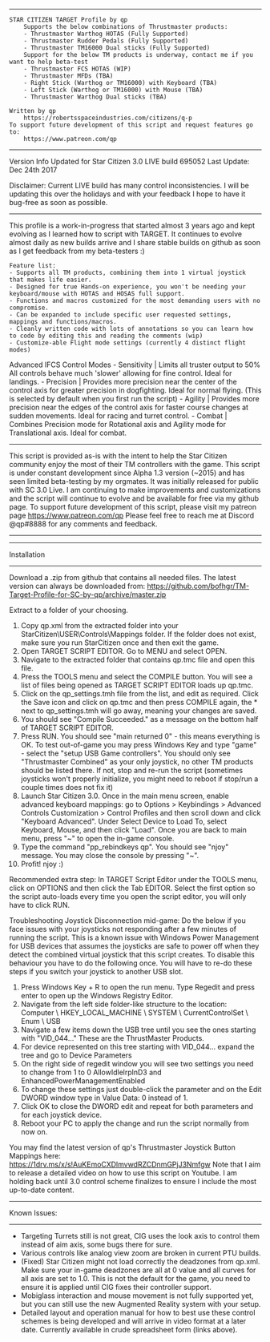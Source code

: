 *****************************************************************************************************************
	STAR CITIZEN TARGET Profile by qp
		Supports the below combinations of Thrustmaster products:
		- Thrustmaster Warthog HOTAS (Fully Supported)
		- Thrustmaster Rudder Pedals (Fully Supported)
		- Thrustmaster TM16000 Dual sticks (Fully Supported)
		Support for the below TM products is underway, contact me if you want to help beta-test
		- Thrustmaster FCS HOTAS (WIP)
		- Thrustmaster MFDs (TBA)
		- Right Stick (Warthog or TM16000) with Keyboard (TBA)
		- Left Stick (Warthog or TM16000) with Mouse (TBA)
		- Thrustmaster Warthog Dual sticks (TBA)
		
	Written by qp
 		https://robertsspaceindustries.com/citizens/q-p
	To support future development of this script and request features go to:
		https://www.patreon.com/qp

*****************************************************************************************************************
Version Info
Updated for Star Citizen 3.0 LIVE build 695052
Last Update: Dec 24th 2017

Disclaimer: Current LIVE build has many control inconsistencies. I will be updating this over the holidays and with your feedback I hope to have it bug-free as soon as possible.

*****************************************************************************************************************
This profile is a work-in-progress that started almost 3 years ago and kept evolving as I learned how to script with TARGET. 
It continues to evolve almost daily as new builds arrive and I share stable builds on github as soon as I get feedback from my beta-testers :)

	Feature list:
	- Supports all TM products, combining them into 1 virtual joystick that makes life easier.
	- Designed for true Hands-on experience, you won't be needing your keyboard/mouse with HOTAS and HOSAS full support.
	- Functions and macros customized for the most demanding users with no compromise.
	- Can be expanded to include specific user requested settings, mappings and functions/macros.
	- Cleanly written code with lots of annotations so you can learn how to code by editing this and reading the comments (wip)
	- Customize-able Flight mode settings (currently 4 distinct flight modes)
	
Advanced IFCS Control Modes
 		- Sensitivity 	| Limits all truster output to 50% All controls behave much 'slower' allowing for fine control. Ideal for landings.
		- Precision		| Provides more precision near the center of the control axis for greater precision in dogfighting. Ideal for normal flying. (This is selected by default when you first run the script)
		- Agility			| Provides more precision near the edges of the control axis for faster course changes at sudden movements. Ideal for racing and turret control.
		- Combat		| Combines Precision mode for Rotational axis and Agility mode for Translational axis. Ideal for combat.

*****************************************************************************************************************
This script is provided as-is with the intent to help the Star Citizen community enjoy the most of their TM controllers with the game.
This script is under constant development since Alpha 1.3 version (~2015) and has seen limited beta-testing by my orgmates. It was initially released for public with SC 3.0 Live.
I am continuing to make improvements and customizations and the script will continue to evolve and be available for free via my github page.
To support future development of this script, please visit my patreon page https://www.patreon.com/qp
Please feel free to reach me at Discord @qp#8888 for any comments and feedback.
*****************************************************************************************************************



*****************************************************************************************************************
Installation
*****************************************************************************************************************
Download a .zip from github that contains all needed files. The latest version can always be downloaded from: https://github.com/bofhgr/TM-Target-Profile-for-SC-by-qp/archive/master.zip

Extract to a folder of your choosing.

1. Copy qp.xml from the extracted folder into your StarCitizen\USER\Controls\Mappings folder. If the folder does not exist, make sure you run StarCitizen once and then exit the game.
2. Open TARGET SCRIPT EDITOR. Go to MENU and select OPEN.
3. Navigate to the extracted folder that contains qp.tmc file and open this file.
4. Press the TOOLS menu and select the COMPILE button. You will see a list of files being opened as TARGET SCRIPT EDITOR loads up qp.tmc.
5. Click on the qp_settings.tmh file from the list, and edit as required. Click the Save icon and click on qp.tmc and then press COMPILE again, the * next to qp_settings.tmh will go away, meaning your changes are saved.
6. You should see "Compile Succeeded." as a message on the bottom half of TARGET SCRIPT EDITOR.
7. Press RUN. You should see "main returned 0" - this means everything is OK. To test out-of-game you may press Windows Key and type "game" - select the "setup USB Game controllers". You should only see "Thrustmaster Combined" as your only joystick, no other TM products should be listed there. If not, stop and re-run the script (sometimes joysticks won't properly initialize, you might need to reboot if stop/run a couple times does not fix it)
8. Launch Star Citizen 3.0. Once in the main menu screen, enable advanced keyboard mappings: go to Options > Keybindings > Advanced Controls Customization > Control Profiles and then scroll down and click "Keyboard Advanced". Under Select Device to Load To, select Keyboard, Mouse, and then click "Load". Once you are back to main menu, press "~" to open the in-game console.
9. Type the command "pp_rebindkeys qp". You should see "njoy" message. You may close the console by pressing "~". 
10. Profit! njoy :)

Recommended extra step: In TARGET Script Editor under the TOOLS menu, click on OPTIONS and then click the Tab EDITOR. Select the first option so the script auto-loads every time you open the script editor, you will only have to click RUN.

Troubleshooting Joystick Disconnection mid-game: Do the below if you face issues with your joysticks not responding after a few minutes of running the script. This is a known issue with Windows Power Management for USB devices that assumes the joysticks are safe to power off when they detect the combined virtual joystick that this script creates. To disable this behaviour you have to do the following once. You will have to re-do these steps if you switch your joystick to another USB slot.

1. Press Windows Key + R to open the run menu. Type Regedit and press enter to open up the Windows Registry Editor.
2. Navigate from the left side folder-like structure to the location: Computer \ HKEY_LOCAL_MACHINE \ SYSTEM \ CurrentControlSet \ Enum \ USB
3. Navigate a few items down the USB tree until you see the ones starting with "VID_044..." These are the ThrustMaster Products.
4. For device represented on this tree starting with VID_044... expand the tree and go to Device Parameters
5. On the right side of regedit window you will see two settings you need to change from 1 to 0 AllowIdlelrplnD3 and EnhancedPowerManagementEnabled
6. To change these settings just double-click the parameter and on the Edit DWORD window type in Value Data: 0 instead of 1.
7. Click OK to close the DWORD edit and repeat for both parameters and for each joystick device.
8. Reboot your PC to apply the change and run the script normally from now on.

You may find the latest version of qp's Thrustmaster Joystick Button Mappings here: https://1drv.ms/x/s!AuKEmoCXDlmvwdRZCDnmGPjJ3Nmfgw 
	Note that I aim to release a detailed video on how to use this script on Youtube.
	I am holding back until 3.0 control scheme finalizes to ensure I include the most up-to-date content.

*****************************************************************************************************************
Known Issues:
*****************************************************************************************************************
- Targeting Turrets still is not great, CIG uses the look axis to control them instead of aim axis, some bugs there for sure.
- Various controls like analog view zoom are broken in current PTU builds.
- (Fixed) Star Citizen might not load correctly the deadzones from qp.xml. Make sure your in-game deadzones are all at 0 value and all curves for all axis are set to 1.0. This is not the default for the game, you need to ensure it is applied until CIG fixes their controller support.
- Mobiglass interaction and mouse movement is not fully supported yet, but you can still use the new Augmented Reality system with your setup.
- Detailed layout and operation manual for how to best use these control schemes is being developed and will arrive in video format at a later date. Currently available in crude spreadsheet form (links above).
